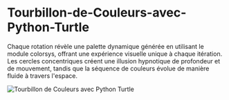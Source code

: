 # Tourbillon-de-Couleurs-avec-Python-Turtle
Chaque rotation révèle une palette dynamique générée en utilisant le module colorsys, offrant une expérience visuelle unique à chaque itération. Les cercles concentriques créent une illusion hypnotique de profondeur et de mouvement, tandis que la séquence de couleurs évolue de manière fluide à travers l'espace.

![Tourbillon de Couleurs avec Python Turtle](https://github.com/Makkaoui-Mohammed/Tourbillon-de-Couleurs-avec-Python-Turtle/assets/108239380/c329ae93-4e16-453b-b3fa-a0c47e2dc794)
